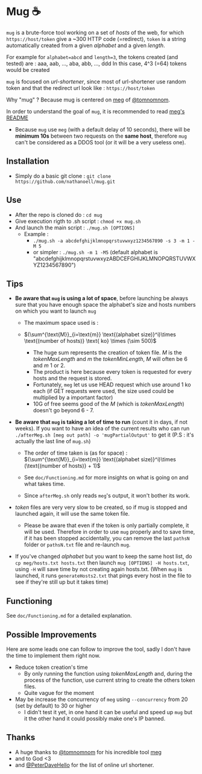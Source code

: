 # Mug ☕
`mug` is a brute-force tool working on a set of *hosts* of the web, for which `https://host/token` give a ~300 HTTP code (=redirect), `token` is a string automatically created from a given *alphabet* and a given *length*. 

For example for `alphabet=abcd` and `length=3`, the tokens created (and tested) are :
aaa, aab, ..., aba, abb, ..., ddd 
In this case, 4^3 (=64) tokens would be created 

`mug` is focused on *url-shortener*, since most of url-shortener use random token and that the redirect url look like : `https://host/token`

Why "mug" ? Because mug is centered on [meg](https://github.com/tomnomnom/meg) of [@tomnomnom](https://github.com/tomnomnom).

In order to understand the goal of `mug`, it is recommended to read [meg's README](https://github.com/tomnomnom/meg)

- Because `mug` use `meg` (with a default delay of 10 seconds), there will be **minimum 10s** between two requests on the **same host**, therefore `mug` can't be considered as a DDOS tool (or it will be a very useless one).

## Installation
- Simply do a basic git clone : `git clone https://github.com/nathanoell/mug.git`

## Use
- After the repo is cloned do : `cd mug`
- Give execution rigth to .sh script : `chmod +x mug.sh`
- And launch the main script : `./mug.sh [OPTIONS]`
  - Example : 
    - `./mug.sh -a abcdefghijklmnopqrstuvwxyz1234567890 -s 3 -m 1 -M 5` 
    - or simpler : `./mug.sh -m 1 -M5` (default alphabet is "abcdefghijklmnopqrstuvwxyzABDCEFGHIJKLMNOPQRSTUVWXYZ1234567890")



## Tips
- **Be aware that `mug` is using a lot of space**, before launching be always sure that you have enough space the alphabet's size and hosts numbers on which you want to launch `mug`

    - The maximum space used is :

    - $(\sum^{\text{M}}_{i=\text{m}} \text{(alphabet size)}^i)\times \text{(number of hosts)} \text{ ko} \times (\sim 500)$

        - The huge sum represents the creation of token file. $M$ is the *tokenMaxLength* and $m$ the *tokenMinLength*, $M$ will often be 6 and $m$ 1 or 2.
        - The product is here because every token is requested for every hosts and the request is stored.
        - Fortunately, `meg` let us use HEAD request which use around 1 ko each (if GET requests were used, the size used could be multiplied by a important factor)
        - 10G of free seems good of the $M$ (which is *tokenMaxLength*) doesn't go beyond 6 - 7. 

- **Be aware that `mug` is taking a lot of time to run** (count it in days, if not weeks). If you want to have an idea of the current results who can run `./afterMeg.sh [meg out path] -o 'mugPartialOutput'` to get it (P.S : it's actually the last line of `mug.sh`)

    - The order of time taken is (as for space) :
        $(\sum^{\text{M}}_{i=\text{m}} \text{(alphabet size)}^i)\times (\text{(number of hosts)} + 1)$

    - See `doc/Functioning.md` for more insights on what is going on and what takes time.

    - Since `afterMeg.sh` only reads `meg`'s output, it won't bother its work.

- *token* files are very very slow to be created, so if mug is stopped and launched again, it will use the same token file.

    - Please be aware that even if the token is only partially complete, it will be used. Therefore in order to use `mug` properly and to save time, if it has been stopped accidentally, you can remove the last `pathsN` folder or `pathsN.txt` file and re-launch `mug`.

- If you've changed *alphabet* but you want to keep the same host list, do `cp meg/hosts.txt hosts.txt` then launch `mug [OPTIONS] -H hosts.txt`, using `-H` will save time by not creating again hosts.txt. (When `mug` is launched, it runs `generateHosts2.txt` that pings every host in the file to see if they're still up but it takes time)
## Functioning
See `doc/Functioning.md` for a detailed explanation.

## Possible Improvements

Here are some leads one can follow to improve the tool, sadly I don't have the time to implement them right now.

- Reduce token creation's time 
  - By only running the function using *tokenMaxLength* and, during the process of the function, use current string to create the others token files.
  - Quite vague for the moment
- May be increase the concurrency of `meg` using `--concurrency`  from 20 (set by default) to 30 or higher 
  - I didn't test it yet, in one hand it can be useful and speed up `mug` but it the other hand it could possibly make one's IP banned.

## Thanks
- A huge thanks to [@tomnomnom](https://github.com/tomnomnom) for his incredible tool [meg](https://github.com/tomnomnom/meg)
- and to God <3
- and [@PeterDaveHello](https://github.com/PeterDaveHello) for the list of online url shortener.
